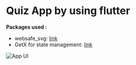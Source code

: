 # Quiz App by using flutter

**Packages used :**

- websafe_svg: [link](https://pub.dev/packages/websafe_svg)
- GetX for state management: [link](https://pub.dev/packages/get)

<!-- ![Preview](/gif.gif) -->

![App UI](/screenshot.png)
